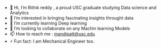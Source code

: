 - 👋 Hi, I’m Rithik reddy , a proud USC graduate studying Data science and Analytics
- 👀 I’m interested in bringing fascinating insights throught data
- 🌱 I’m currently learning Deep learning
- 💞️ I’m looking to collaborate on any Machin learning Models
- 📫 How to reach me : mandipatt@usc.edu
- ⚡ Fun fact: I am Mechanical Engineer too. 

<!---
mandipat/mandipat is a ✨ special ✨ repository because its `README.md` (this file) appears on your GitHub profile.
You can click the Preview link to take a look at your changes.
--->
